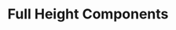 ---
slug: full-height-components
version: v1.331.0
title: Full Height Components
tags: ['App Editor']
video: /videos/full_height.mp4
description: When set to full height, a component (in its respective view type, desktop or mobile) components will have their height go down until the end of the parent container (if no, canvas).
features:
  [
    'Full Height, Desktop mode',
    'Full Height, Mobile mode'
  ]
docs: /docs/apps/app_configuration_settings/app_styling#full-height
---